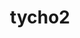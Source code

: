 ---
title: "tycho2"
layout: cache
categories: [package, v0.18.1]
meta: {"versions": ["develop"], "compilers": ["gcc@=7.3.1"], "oss": ["amzn2"], "platforms": ["linux"], "targets": ["aarch64", "graviton2", "x86_64_v3", "x86_64_v4"], "stacks": ["aws-ahug", "aws-ahug-aarch64", "root"], "num_specs": 4, "num_specs_by_stack": {"root": 4, "aws-ahug-aarch64": 2, "aws-ahug": 2}}
spec_details: [{"hash": "cihkmotmzvsvwcxds6deji3qiskzikpu", "compiler": "gcc@=7.3.1", "versions": ["develop"], "os": "amzn2", "platform": "linux", "target": "graviton2", "variants": [], "stacks": ["root", "aws-ahug-aarch64"], "size": "-", "tarball": "https://binaries.spack.io/releases/v0.18.1/build_cache/linux-amzn2-graviton2/gcc-7.3.1/tycho2-develop/linux-amzn2-graviton2-gcc-7.3.1-tycho2-develop-cihkmotmzvsvwcxds6deji3qiskzikpu.spack"}, {"hash": "yceqpays5awehzx7t6hgdmxv7hik7pmy", "compiler": "gcc@=7.3.1", "versions": ["develop"], "os": "amzn2", "platform": "linux", "target": "x86_64_v4", "variants": [], "stacks": ["root", "aws-ahug"], "size": "-", "tarball": "https://binaries.spack.io/releases/v0.18.1/build_cache/linux-amzn2-x86_64_v4/gcc-7.3.1/tycho2-develop/linux-amzn2-x86_64_v4-gcc-7.3.1-tycho2-develop-yceqpays5awehzx7t6hgdmxv7hik7pmy.spack"}, {"hash": "ap7trx3bae4glxnur6pnswfyslkydro4", "compiler": "gcc@=7.3.1", "versions": ["develop"], "os": "amzn2", "platform": "linux", "target": "aarch64", "variants": [], "stacks": ["root", "aws-ahug-aarch64"], "size": "-", "tarball": "https://binaries.spack.io/releases/v0.18.1/build_cache/linux-amzn2-aarch64/gcc-7.3.1/tycho2-develop/linux-amzn2-aarch64-gcc-7.3.1-tycho2-develop-ap7trx3bae4glxnur6pnswfyslkydro4.spack"}, {"hash": "dzwm7nw5ibha5u7gsckxo4bmgvvopyvi", "compiler": "gcc@=7.3.1", "versions": ["develop"], "os": "amzn2", "platform": "linux", "target": "x86_64_v3", "variants": [], "stacks": ["root", "aws-ahug"], "size": "-", "tarball": "https://binaries.spack.io/releases/v0.18.1/build_cache/linux-amzn2-x86_64_v3/gcc-7.3.1/tycho2-develop/linux-amzn2-x86_64_v3-gcc-7.3.1-tycho2-develop-dzwm7nw5ibha5u7gsckxo4bmgvvopyvi.spack"}]
---